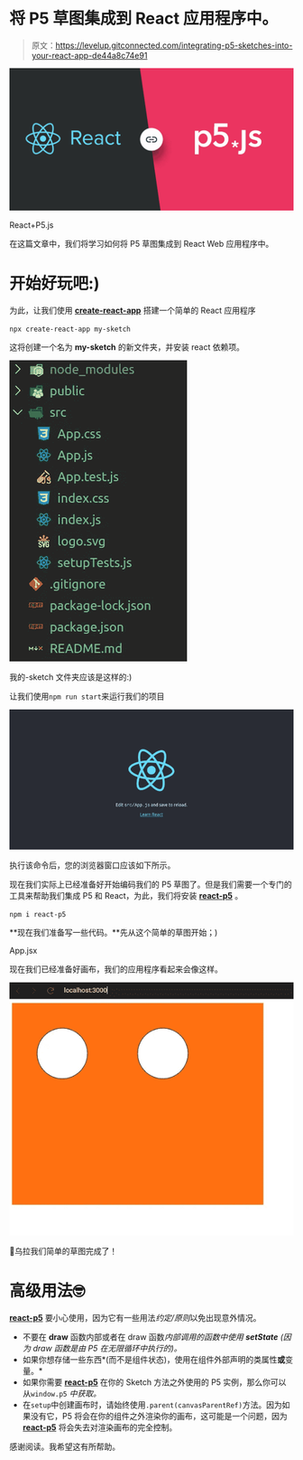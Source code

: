 # 将 P5 草图集成到 React 应用程序中。

> 原文：<https://levelup.gitconnected.com/integrating-p5-sketches-into-your-react-app-de44a8c74e91>

![](img/0313afb0646445da81f69e6bc8aa78d8.png)

React+P5.js

在这篇文章中，我们将学习如何将 P5 草图集成到 React Web 应用程序中。

# 开始好玩吧:)

为此，让我们使用 [**create-react-app**](https://create-react-app.dev/) 搭建一个简单的 React 应用程序

`npx create-react-app my-sketch`

这将创建一个名为 **my-sketch** 的新文件夹，并安装 react 依赖项。

![](img/36fc3b526697433000513ce1f195bb6c.png)

我的-sketch 文件夹应该是这样的:)

让我们使用`npm run start`来运行我们的项目

![](img/af8cef08f812b33ceb0ae48baed4b6f9.png)

执行该命令后，您的浏览器窗口应该如下所示。

现在我们实际上已经准备好开始编码我们的 P5 草图了。但是我们需要一个专门的工具来帮助我们集成 P5 和 React，为此，我们将安装 [**react-p5**](https://github.com/Gherciu/react-p5#readme) 。

`npm i react-p5`

**现在我们准备写一些代码。**先从这个简单的草图开始；)

App.jsx

现在我们已经准备好画布，我们的应用程序看起来会像这样。

![](img/24d1ef130ff031ce2539848887899185.png)

🥳乌拉我们简单的草图完成了！

# 高级用法🤓

[**react-p5**](https://github.com/Gherciu/react-p5#readme) 要小心使用，因为它有一些用法*约定/原则*以免出现意外情况。

*   不要在 **draw** 函数内部或者在 draw 函数*内部调用的函数中使用 **setState** (因为 draw 函数是由 P5 在无限循环中执行的)。*
*   如果你想存储一些东西*(而不是组件状态)，使用在组件外部声明的类属性**或**变量。*
*   如果你需要 [**react-p5**](https://github.com/Gherciu/react-p5#readme) 在你的 Sketch 方法之外使用的 P5 实例，那么你可以从`window.p5` *中获取。*
*   在`setup`中创建画布时，请始终使用`.parent(canvasParentRef)`方法。因为如果没有它，P5 将会在你的组件之外渲染你的画布，这可能是一个问题，因为 [**react-p5**](https://github.com/Gherciu/react-p5#readme) 将会失去对渲染画布的完全控制。

感谢阅读。我希望这有所帮助。